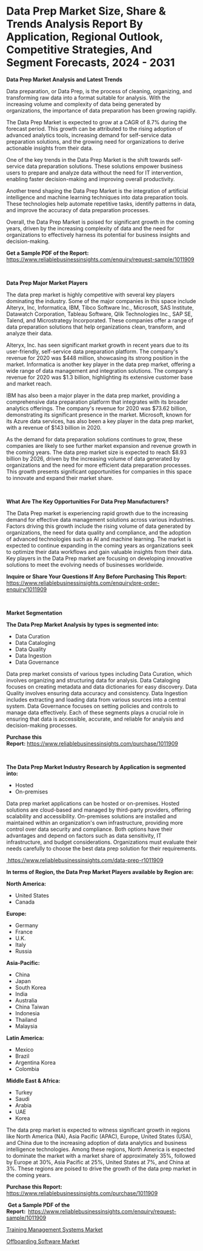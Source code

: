 <p><h1>Data Prep Market Size, Share & Trends Analysis Report By Application, Regional Outlook, Competitive Strategies, And Segment Forecasts, 2024 - 2031</h1></p><p><strong>Data Prep Market Analysis and Latest Trends</strong></p>
<p><p>Data preparation, or Data Prep, is the process of cleaning, organizing, and transforming raw data into a format suitable for analysis. With the increasing volume and complexity of data being generated by organizations, the importance of data preparation has been growing rapidly.</p><p>The Data Prep Market is expected to grow at a CAGR of 8.7% during the forecast period. This growth can be attributed to the rising adoption of advanced analytics tools, increasing demand for self-service data preparation solutions, and the growing need for organizations to derive actionable insights from their data.</p><p>One of the key trends in the Data Prep Market is the shift towards self-service data preparation solutions. These solutions empower business users to prepare and analyze data without the need for IT intervention, enabling faster decision-making and improving overall productivity.</p><p>Another trend shaping the Data Prep Market is the integration of artificial intelligence and machine learning techniques into data preparation tools. These technologies help automate repetitive tasks, identify patterns in data, and improve the accuracy of data preparation processes.</p><p>Overall, the Data Prep Market is poised for significant growth in the coming years, driven by the increasing complexity of data and the need for organizations to effectively harness its potential for business insights and decision-making.</p></p>
<p><strong>Get a Sample PDF of the Report:&nbsp;</strong> <a href="https://www.reliablebusinessinsights.com/enquiry/request-sample/1011909">https://www.reliablebusinessinsights.com/enquiry/request-sample/1011909</a></p>
<p>&nbsp;</p>
<p><strong>Data Prep Major Market Players</strong></p>
<p><p>The data prep market is highly competitive with several key players dominating the industry. Some of the major companies in this space include Alteryx, Inc, Informatica, IBM, Tibco Software Inc., Microsoft, SAS Institute, Datawatch Corporation, Tableau Software, Qlik Technologies Inc., SAP SE, Talend, and Microstrategy Incorporated. These companies offer a range of data preparation solutions that help organizations clean, transform, and analyze their data.</p><p>Alteryx, Inc. has seen significant market growth in recent years due to its user-friendly, self-service data preparation platform. The company's revenue for 2020 was $448 million, showcasing its strong position in the market. Informatica is another key player in the data prep market, offering a wide range of data management and integration solutions. The company's revenue for 2020 was $1.3 billion, highlighting its extensive customer base and market reach.</p><p>IBM has also been a major player in the data prep market, providing a comprehensive data preparation platform that integrates with its broader analytics offerings. The company's revenue for 2020 was $73.62 billion, demonstrating its significant presence in the market. Microsoft, known for its Azure data services, has also been a key player in the data prep market, with a revenue of $143 billion in 2020.</p><p>As the demand for data preparation solutions continues to grow, these companies are likely to see further market expansion and revenue growth in the coming years. The data prep market size is expected to reach $8.93 billion by 2026, driven by the increasing volume of data generated by organizations and the need for more efficient data preparation processes. This growth presents significant opportunities for companies in this space to innovate and expand their market share.</p></p>
<p>&nbsp;</p>
<p><strong>What Are The Key Opportunities For Data Prep Manufacturers?</strong></p>
<p><p>The Data Prep market is experiencing rapid growth due to the increasing demand for effective data management solutions across various industries. Factors driving this growth include the rising volume of data generated by organizations, the need for data quality and compliance, and the adoption of advanced technologies such as AI and machine learning. The market is expected to continue expanding in the coming years as organizations seek to optimize their data workflows and gain valuable insights from their data. Key players in the Data Prep market are focusing on developing innovative solutions to meet the evolving needs of businesses worldwide.</p></p>
<p><strong>Inquire or Share Your Questions If Any Before Purchasing This Report:</strong> <a href="https://www.reliablebusinessinsights.com/enquiry/pre-order-enquiry/1011909">https://www.reliablebusinessinsights.com/enquiry/pre-order-enquiry/1011909</a></p>
<p>&nbsp;</p>
<p><strong>Market Segmentation</strong></p>
<p><strong>The Data Prep Market Analysis by types is segmented into:</strong></p>
<p><ul><li>Data Curation</li><li>Data Cataloging</li><li>Data Quality</li><li>Data Ingestion</li><li>Data Governance</li></ul></p>
<p><p>Data prep market consists of various types including Data Curation, which involves organizing and structuring data for analysis. Data Cataloging focuses on creating metadata and data dictionaries for easy discovery. Data Quality involves ensuring data accuracy and consistency. Data Ingestion includes extracting and loading data from various sources into a central system. Data Governance focuses on setting policies and controls to manage data effectively. Each of these segments plays a crucial role in ensuring that data is accessible, accurate, and reliable for analysis and decision-making processes.</p></p>
<p><strong>Purchase this Report:&nbsp;</strong><a href="https://www.reliablebusinessinsights.com/purchase/1011909">https://www.reliablebusinessinsights.com/purchase/1011909</a></p>
<p>&nbsp;</p>
<p><strong>The Data Prep Market Industry Research by Application is segmented into:</strong></p>
<p><ul><li>Hosted</li><li>On-premises</li></ul></p>
<p><p>Data prep market applications can be hosted or on-premises. Hosted solutions are cloud-based and managed by third-party providers, offering scalability and accessibility. On-premises solutions are installed and maintained within an organization's own infrastructure, providing more control over data security and compliance. Both options have their advantages and depend on factors such as data sensitivity, IT infrastructure, and budget considerations. Organizations must evaluate their needs carefully to choose the best data prep solution for their requirements.</p></p>
<p><a href="https://www.reliablebusinessinsights.com/data-prep-r1011909">&nbsp;https://www.reliablebusinessinsights.com/data-prep-r1011909</a></p>
<p><strong>In terms of Region, the Data Prep Market Players available by Region are:</strong></p>
<p>
    <p> <strong> North America: </strong>
        <ul>
            <li>United States</li>
            <li>Canada</li>
        </ul>
        </p> 
    <p> <strong> Europe: </strong>
        <ul>
            <li>Germany</li>
            <li>France</li>
            <li>U.K.</li>
            <li>Italy</li>
            <li>Russia</li>
        </ul>
        </p> 
    <p> <strong> Asia-Pacific: </strong>
        <ul>
            <li>China</li>
            <li>Japan</li>
            <li>South Korea</li>
            <li>India</li>
            <li>Australia</li>
            <li>China Taiwan</li>
            <li>Indonesia</li>
            <li>Thailand</li>
            <li>Malaysia</li>
        </ul>
        </p> 
    <p> <strong> Latin America: </strong>
        <ul>
            <li>Mexico</li>
            <li>Brazil</li>
            <li>Argentina Korea</li>
            <li>Colombia</li>
        </ul>
        </p> 
    <p> <strong> Middle East & Africa: </strong>
        <ul>
            <li>Turkey</li>
            <li>Saudi</li>
            <li>Arabia</li>
            <li>UAE</li>
            <li>Korea</li>
        </ul>
    </p>
    </p>
<p><p>The data prep market is expected to witness significant growth in regions like North America (NA), Asia Pacific (APAC), Europe, United States (USA), and China due to the increasing adoption of data analytics and business intelligence technologies. Among these regions, North America is expected to dominate the market with a market share of approximately 35%, followed by Europe at 30%, Asia Pacific at 25%, United States at 7%, and China at 3%. These regions are poised to drive the growth of the data prep market in the coming years.</p></p>
<p><strong>Purchase this Report: </strong><a href="https://www.reliablebusinessinsights.com/purchase/1011909">https://www.reliablebusinessinsights.com/purchase/1011909</a></p>
<p>&nbsp;<strong>Get a Sample PDF of the Report:&nbsp;&nbsp;</strong><a href="https://www.reliablebusinessinsights.com/enquiry/request-sample/1011909">https://www.reliablebusinessinsights.com/enquiry/request-sample/1011909</a></p>
<p><strong></strong></p>
<p><p><a href="https://github.com/Chiragrp22/Market-Research-Report-List-5/blob/main/training-management-systems-market.md">Training Management Systems Market</a></p><p><a href="https://github.com/derrinmiltonellis35gcl/Market-Research-Report-List-4/blob/main/offboarding-software-market.md">Offboarding Software Market</a></p></p>